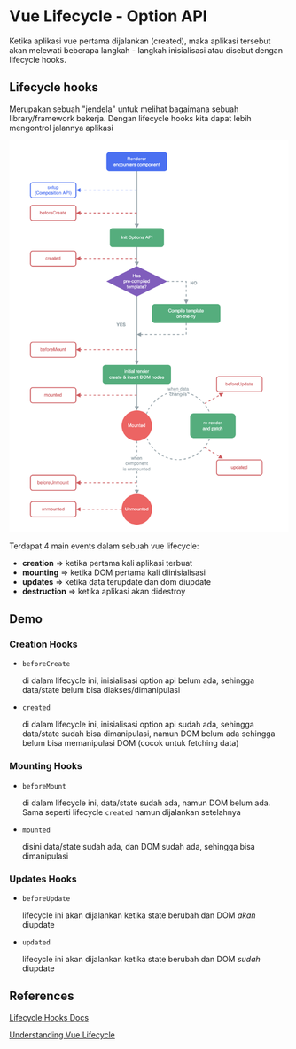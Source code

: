 # Vue Lifecycle - Option API

Ketika aplikasi vue pertama dijalankan (created), maka aplikasi tersebut akan melewati beberapa langkah - langkah inisialisasi atau disebut dengan lifecycle hooks.

## Lifecycle hooks

Merupakan sebuah "jendela" untuk melihat bagaimana sebuah library/framework bekerja. Dengan lifecycle hooks kita dapat lebih mengontrol jalannya aplikasi

![lifecycle](lifecycle.png)

Terdapat 4 main events dalam sebuah vue lifecycle:

- **creation** => ketika pertama kali aplikasi terbuat
- **mounting** => ketika DOM pertama kali diinisialisasi
- **updates** => ketika data terupdate dan dom diupdate
- **destruction** => ketika aplikasi akan didestroy

## Demo

### Creation Hooks

- `beforeCreate`

  di dalam lifecycle ini, inisialisasi option api belum ada, sehingga data/state belum bisa diakses/dimanipulasi

- `created`

  di dalam lifecycle ini, inisialisasi option api sudah ada, sehingga data/state sudah bisa dimanipulasi, namun DOM belum ada sehingga belum bisa memanipulasi DOM (cocok untuk fetching data)

### Mounting Hooks

- `beforeMount`

  di dalam lifecycle ini, data/state sudah ada, namun DOM belum ada. Sama seperti lifecycle `created` namun dijalankan setelahnya

- `mounted`

  disini data/state sudah ada, dan DOM sudah ada, sehingga bisa dimanipulasi

### Updates Hooks

- `beforeUpdate`

  lifecycle ini akan dijalankan ketika state berubah dan DOM _akan_ diupdate

- `updated`

  lifecycle ini akan dijalankan ketika state berubah dan DOM _sudah_ diupdate

## References

[Lifecycle Hooks Docs](https://vuejs.org/guide/essentials/lifecycle.html)

[Understanding Vue Lifecycle](https://www.digitalocean.com/community/tutorials/vuejs-component-lifecycle)
